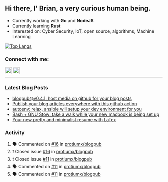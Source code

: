 ## Hi there, I' Brian, a very curious human being.

- Currently working with **Go** and **NodeJS**
- Currently learning **Rust**
- Interested on: Cyber Security, IoT, open source, algorithms, Machine Learning

[![Top Langs](https://github-readme-stats.vercel.app/api/top-langs/?username=protiumx&layout=compact&langs_count=8&hide=ruby,shell,vimscript,vue)](https://github.com/anuraghazra/github-readme-stats)


### Connect with me:

[<img align="left" alt="Brian Mayo | LinkedIn" width="22px" src="https://cdn.jsdelivr.net/npm/simple-icons@v3/icons/linkedin.svg" />](https://www.linkedin.com/in/bdmayo/)
[<img align="left" alt="@_protium | Instagram" width="22px" src="https://cdn.jsdelivr.net/npm/simple-icons@v3/icons/instagram.svg" />](https://www.instagram.com/_protium/)

<br/>

---

### Latest Blog Posts

<!-- BLOG-POST-LIST:START -->
- [blogpub@v0.4.1: host media on github for your blog posts](https://medium.com/@protiumx/blogpub-v0-4-1-host-media-on-github-for-your-blog-posts-9e1f8333d0d6?source=rss-9a6d8fd7d59a------2)
- [Publish your blog articles everywhere with this github action](https://medium.com/@protiumx/publish-your-blog-articles-everywhere-with-this-github-action-f80b9f9882a8?source=rss-9a6d8fd7d59a------2)
- [autoenv: relax, ansible will setup your dev environment for you](https://medium.com/@protiumx/autoenv-relax-ansible-will-setup-your-dev-environment-for-you-9b8e841a2f40?source=rss-9a6d8fd7d59a------2)
- [Bash + GNU Stow: take a walk while your new macbook is being set up](https://medium.com/@protiumx/bash-gnu-stow-take-a-walk-while-your-new-macbook-is-being-set-up-351a6f2f9225?source=rss-9a6d8fd7d59a------2)
- [Your new pretty and minimalist resume with LaTex](https://medium.com/@protiumx/your-new-pretty-and-minimalist-resume-with-latex-c716bbeb8d2b?source=rss-9a6d8fd7d59a------2)
<!-- BLOG-POST-LIST:END -->

### Activity

<!--START_SECTION:activity-->
1. 🗣 Commented on [#16](https://github.com/protiumx/blogpub/issues/16) in [protiumx/blogpub](https://github.com/protiumx/blogpub)
2. ❗️ Closed issue [#16](https://github.com/protiumx/blogpub/issues/16) in [protiumx/blogpub](https://github.com/protiumx/blogpub)
3. ❗️ Closed issue [#11](https://github.com/protiumx/blogpub/issues/11) in [protiumx/blogpub](https://github.com/protiumx/blogpub)
4. 🗣 Commented on [#11](https://github.com/protiumx/blogpub/issues/11) in [protiumx/blogpub](https://github.com/protiumx/blogpub)
5. 🗣 Commented on [#11](https://github.com/protiumx/blogpub/issues/11) in [protiumx/blogpub](https://github.com/protiumx/blogpub)
<!--END_SECTION:activity-->
